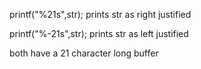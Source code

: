 printf("%21s",str); prints str as right justified

printf("%-21s",str); prints str as left justified

both have a 21 character long buffer

